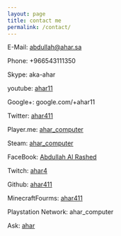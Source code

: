 ```yaml
---
layout: page
title: contact me
permalink: /contact/
---
```


E-Mail: abdullah@ahar.sa

Phone: +966543111350

Skype: aka-ahar

youtube: [ahar11](http://www.youtube.com/c/ahar11/)

Google+: google.com/+ahar11

Twitter: [ahar411](https://twitter.com/ahar411)

Player.me: [ahar_computer](https://player.me/ahar_computer)

Steam: [ahar_computer](http://steamcommunity.com/id/ahar_computer)

FaceBook: [Abdullah Al Rashed](https://www.facebook.com/abdullah.ahar.alrashed)

Twitch: [ahar4](http://www.twitch.tv/ahar4)

Github: [ahar411](https://github.com/ahar411)

MinecraftFourms: [ahar411](http://www.minecraftforum.net/members/ahar411)

Playstation Network: ahar_computer

Ask: [ahar](ask.fm/ahar)
